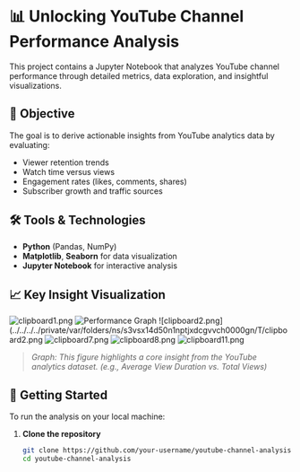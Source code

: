 # 📊 Unlocking YouTube Channel Performance Analysis

This project contains a Jupyter Notebook that analyzes YouTube channel performance through detailed metrics, data exploration, and insightful visualizations.

## 🎯 Objective

The goal is to derive actionable insights from YouTube analytics data by evaluating:

- Viewer retention trends
- Watch time versus views
- Engagement rates (likes, comments, shares)
- Subscriber growth and traffic sources

## 🛠️ Tools & Technologies

- **Python** (Pandas, NumPy)
- **Matplotlib**, **Seaborn** for data visualization
- **Jupyter Notebook** for interactive analysis

## 📈 Key Insight Visualization
![clipboard1.png](../../../../private/var/folders/ns/s3vsx14d50n1nptjxdcgvvch0000gn/T/clipboard1.png)
![Performance Graph](graph.png)
![clipboard2.png](../../../../private/var/folders/ns/s3vsx14d50n1nptjxdcgvvch0000gn/T/clipboard2.png
![clipboard7.png](../../../../private/var/folders/ns/s3vsx14d50n1nptjxdcgvvch0000gn/T/clipboard7.png)
![clipboard8.png](../../../../private/var/folders/ns/s3vsx14d50n1nptjxdcgvvch0000gn/T/clipboard8.png)
![clipboard11.png](../../../../private/var/folders/ns/s3vsx14d50n1nptjxdcgvvch0000gn/T/clipboard11.png)
> *Graph: This figure highlights a core insight from the YouTube analytics dataset. (e.g., Average View Duration vs. Total Views)*

## 🚀 Getting Started

To run the analysis on your local machine:

1. **Clone the repository**
   ```bash
   git clone https://github.com/your-username/youtube-channel-analysis.git
   cd youtube-channel-analysis
